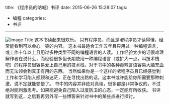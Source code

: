 title: 《程序员的呐喊》书评
date: 2015-06-26 15:28:07
tags:
- 编程
categories:
- 书评
---
![Image Title](http://7u2h31.com1.z0.glb.clouddn.com/程序员的呐喊.jpg)
这本书读起来很欢乐。
只有程序员，而且是*老*程序员才读得懂，经常能看到可以会心一笑的内容。
这本书最适合工作五年且只用过一种编程语言，或工作十年以上且用过多种类型不同的编程语言的人读。工作经验太少的话很难理解作者在说什么，而经验很多但长期使用一种编程语言（或扩大一点，叫技术栈吧）的程序员很容易爱上自己用的技术栈，对于书中的各种毒辣言语容易大脑充血而无法领会到真正有用的东西。
当然如果你是一个这样的*老*程序员且已经感觉到工作和学习陷入瓶颈和迷茫，正在寻找出路的话，这本书或许能给你所需要那种刺激，说不定就能顿悟了。
书中的内容并非绝对真理，很多都是非常争议的，不过绝对能刺激思考。如果能避免自己陷入过度防卫的心态，一定能有所收获。
书评就写到这，之后我再另外写一些博客来针对书中的某些点进行探讨。
